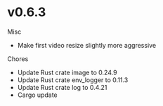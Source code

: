 # v0.6.3

Misc

* Make first video resize slightly more aggressive

Chores

* Update Rust crate image to 0.24.9
* Update Rust crate env_logger to 0.11.3
* Update Rust crate log to 0.4.21
* Cargo update
